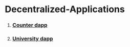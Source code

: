 # Decentralized-Applications
1. ### [Counter dapp](https://eidoox.hashnode.dev/blockchain-development-building-your-first-simple-dapp-using-solidity-remix-metamask-etherjs-and-react)
2. ### [University dapp](https://eidoox.hashnode.dev/building-a-simple-decentralized-university-system-app-using-solidity-etherjs-and-react)
